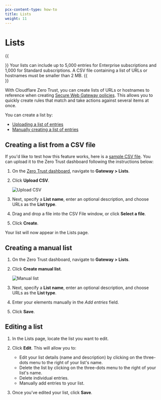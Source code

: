 ```yaml
---
pcx-content-type: how-to
title: Lists
weight: 11
---
```


# Lists

{{<Aside>}}
Your lists can include up to 5,000 entries for Enterprise subscriptions and 1,000 for Standard subscriptions. A CSV file containing a list of URLs or hostnames must be smaller than 2 MB.
{{</Aside>}}

With Cloudflare Zero Trust, you can create lists of URLs or hostnames to reference when creating [Secure Web Gateway policies](/cloudflare-one/policies/filtering/). This allows you to quickly create rules that match and take actions against several items at once.

You can create a list by:

- [Uploading a list of entries](#creating-a-list-from-a-csv-file)
- [Manually creating a list of entries](#creating-a-manual-list)

## Creating a list from a CSV file

If you'd like to test how this feature works, here is a [sample CSV file](/cloudflare-one/static/documentation/list-test.csv/). You can upload it to the Zero Trust dashboard following the instructions below:

1.  On the [Zero Trust dashboard](https://dash.teams.cloudflare.com), navigate to **Gateway > Lists**.
1.  Click **Upload CSV**.

    ![Upload CSV](/cloudflare-one/static/documentation/policies/upload-csv.png)

1.  Next, specify a **List name**, enter an optional description, and choose URLs as the **List type**.
1.  Drag and drop a file into the CSV File window, or click **Select a file**.
1.  Click **Create**.

Your list will now appear in the Lists page.

## Creating a manual list

1.  On the Zero Trust dashboard, navigate to **Gateway > Lists**.
1.  Click **Create manual list**.

    ![Manual list](/cloudflare-one/static/documentation/policies/upload-csv.png)

1.  Next, specify a **List name**, enter an optional description, and choose URLs as the **List type**.
1.  Enter your elements manually in the _Add entries_ field.
1.  Click **Save**.

## Editing a list

1.  In the Lists page, locate the list you want to edit.

1.  Click **Edit**. This will allow you to:

    - Edit your list details (name and description) by clicking on the three-dots menu to the right of your list's name.
    - Delete the list by clicking on the three-dots menu to the right of your list's name.
    - Delete individual entries.
    - Manually add entries to your list.

1.  Once you’ve edited your list, click **Save**.
